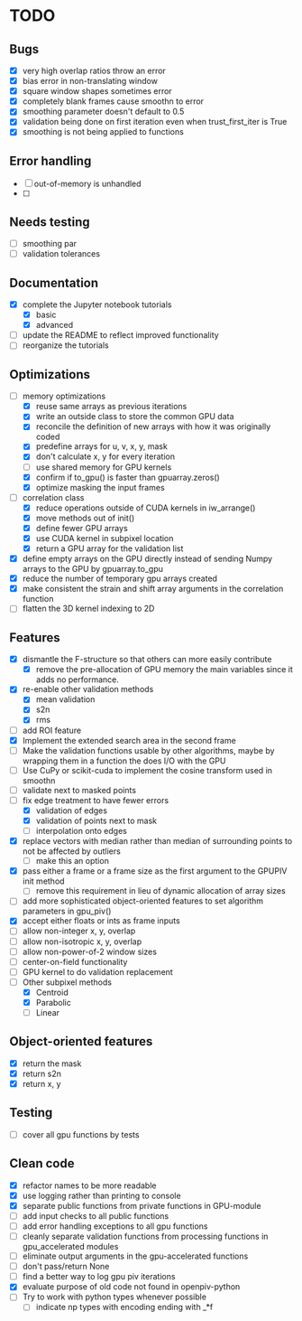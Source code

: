 # TODO

## Bugs
- [x] very high overlap ratios throw an error
- [x] bias error in non-translating window
- [x] square window shapes sometimes error
- [x] completely blank frames cause smoothn to error
- [x] smoothing parameter doesn't default to 0.5
- [x] validation being done on first iteration even when trust_first_iter is True
- [x] smoothing is not being applied to functions

## Error handling
- [ ] out-of-memory is unhandled
- [ ] 

## Needs testing
- [ ] smoothing par
- [ ] validation tolerances

## Documentation
- [x] complete the Jupyter notebook tutorials
   - [x] basic
   - [x] advanced
- [ ] update the README to reflect improved functionality
- [ ] reorganize the tutorials

## Optimizations
- [ ] memory optimizations
  - [x] reuse same arrays as previous iterations
  - [x] write an outside class to store the common GPU data
  - [x] reconcile the definition of new arrays with how it was originally coded
  - [x] predefine arrays for u, v, x, y, mask
  - [x] don't calculate x, y for every iteration
  - [ ] use shared memory for GPU kernels
  - [x] confirm if to_gpu() is faster than gpuarray.zeros()
  - [x] optimize masking the input frames

- [ ] correlation class
  - [x] reduce operations outside of CUDA kernels in iw_arrange()
  - [x] move methods out of init()
  - [x] define fewer GPU arrays
  - [x] use CUDA kernel in subpixel location
  - [x] return a GPU array for the validation list

- [x] define empty arrays on the GPU directly instead of sending Numpy arrays to the GPU by gpuarray.to_gpu
- [x] reduce the number of temporary gpu arrays created
- [x] make consistent the strain and shift array arguments in the correlation function
- [ ] flatten the 3D kernel indexing to 2D

## Features
- [x] dismantle the F-structure so that others can more easily contribute
  - [x] remove the pre-allocation of GPU memory the main variables since it adds no performance.
- [x] re-enable other validation methods
  - [x] mean validation
  - [x] s2n
  - [x] rms
- [ ] add ROI feature
- [x] Implement the extended search area in the second frame
- [ ] Make the validation functions usable by other algorithms, maybe by wrapping them in a function the does I/O with the GPU
- [ ] Use CuPy or scikit-cuda to implement the cosine transform used in smoothn
- [ ] validate next to masked points
- [ ] fix edge treatment to have fewer errors
  - [x] validation of edges
  - [x] validation of points next to mask
  - [ ] interpolation onto edges
- [x] replace vectors with median rather than median of surrounding points to not be affected by outliers
  - [ ] make this an option
- [x] pass either a frame or a frame size as the first argument to the GPUPIV init method
  - [ ] remove this requirement in lieu of dynamic allocation of array sizes
- [ ] add more sophisticated object-oriented features to set algorithm parameters in gpu_piv()
- [x] accept either floats or ints as frame inputs
- [ ] allow non-integer x, y, overlap
- [ ] allow non-isotropic x, y, overlap
- [ ] allow non-power-of-2 window sizes
- [ ] center-on-field functionality
- [ ] GPU kernel to do validation replacement
- [ ] Other subpixel methods
  - [x] Centroid
  - [x] Parabolic
  - [ ] Linear

## Object-oriented features
- [x] return the mask
- [x] return s2n
- [x] return x, y

## Testing
- [ ] cover all gpu functions by tests

## Clean code
- [x] refactor names to be more readable
- [x] use logging rather than printing to console
- [x] separate public functions from private functions in GPU-module
- [ ] add input checks to all public functions
- [ ] add error handling exceptions to all gpu functions
- [ ] cleanly separate validation functions from processing functions in gpu_accelerated modules
- [ ] eliminate output arguments in the gpu-accelerated functions
- [ ] don't pass/return None
- [ ] find a better way to log gpu piv iterations
- [x] evaluate purpose of old code not found in openpiv-python
- [ ] Try to work with python types whenever possible
  - [ ] indicate np types with encoding ending with _*f
